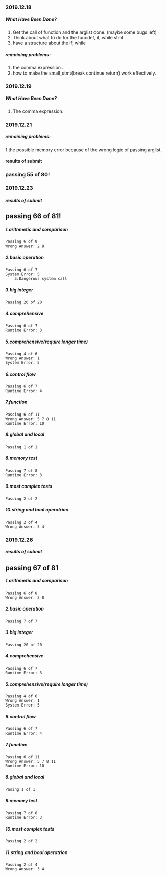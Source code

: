 ### 2019.12.18
##### What Have Been Done?
1. Get the call of function and the arglist done. (maybe some bugs left)  
2. Think about what to do for the funcdef, if, while stmt. 
3. have a structure about the if, while
##### remaining problems:  
1. the comma expression .
2. how to make the small_stmt(break continue return) work effectively.

### 2019.12.19
##### What Have Been Done?
1. The comma expression.

### 2019.12.21

##### remaining problems:
1.the possible memory error because of the wrong logic of passing arglist.

#### results of submit
### passing 55 of 80!

### 2019.12.23
##### results of submit
## passing 66 of 81!
##### 1.arithmetic and comparison
    Passing 6 of 8
    Wrong Answer: 2 8
##### 2.basic operation
    Passing 6 of 7
    System Error: 5 
        5:Dangerous system call
##### 3.big integer
    Passing 20 of 20
##### 4.comprehensive
    Passing 6 of 7
    Runtime Error: 3
##### 5.comprehensive(require longer time)
    Passing 4 of 6
    Wrong Answer: 1
    System Error: 5
##### 6.control flow
    Passing 6 of 7
    Runtime Error: 4
##### 7.function
    Passing 6 of 11
    Wrong Answer: 5 7 8 11
    Runtime Error: 10
##### 8.global and local
    Passing 1 of 1
##### 8.memory test
    Passing 7 of 8
    Runtime Error: 3
##### 9.most complex tests
    Passing 2 of 2
##### 10.string and bool operatrion
    Passing 2 of 4
    Wrong Answer: 3 4

### 2019.12.26
##### results of submit
## passing 67 of 81
##### 1.arithmetic and comparison
    Passing 6 of 8
    Wrong Answer: 2 8
##### 2.basic operation
    Passing 7 of 7
##### 3.big integer
    Passing 20 of 20
##### 4.comprehensive
    Passing 6 of 7
    Runtime Error: 3
##### 5.comprehensive(require longer time)
    Passing 4 of 6
    Wrong Answer: 1
    System Error: 5
##### 6.control flow
    Passing 6 of 7
    Runtime Error: 4
##### 7.function
    Passing 6 of 11
    Wrong Answer: 5 7 8 11
    Runtime Error: 10
##### 8.global and local
    Pasing 1 of 1
##### 9.memory test
    Passing 7 of 8
    Runtime Error: 3
##### 10.most complex tests
    Passing 2 of 2
##### 11.string and bool operatrion
    Passing 2 of 4
    Wrong Answer: 3 4